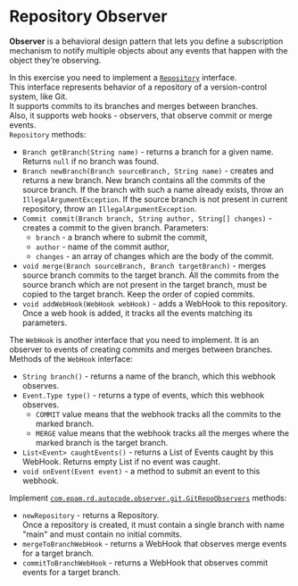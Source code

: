 # Repository Observer
**Observer** is a behavioral design pattern that lets you define a subscription mechanism to notify multiple objects about any events that happen with the object they’re observing.

In this exercise you need to implement a [`Repository`](src/main/java/com/epam/rd/autocode/observer/git/Repository.java) interface.\
This interface represents behavior of a repository of a version-control system, like Git.\
It supports commits to its branches and merges between branches.\
Also, it supports web hooks - observers, that observe commit or merge events.\
`Repository` methods:
- `Branch getBranch(String name)` - returns a branch for a given name. Returns `null` if no branch was found.
- `Branch newBranch(Branch sourceBranch, String name)` - creates and returns a new branch.
  New branch contains all the commits of the source branch.
  If the branch with such a name already exists, throw an `IllegalArgumentException`.
  If the source branch is not present in current repository, throw an `IllegalArgumentException`.
- `Commit commit(Branch branch, String author, String[] changes)` - creates a commit to the given branch. Parameters:
  - `branch` - a branch where to submit the commit,
  - `author` - name of the commit author,
  - `changes` - an array of changes which are the body of the commit.
- `void merge(Branch sourceBranch, Branch targetBranch)` - merges source branch commits to the target branch.
  All the commits from the source branch which are not present in the target branch, must be copied to the target branch.
  Keep the order of copied commits.
- `void addWebHook(WebHook webHook)` - adds a WebHook to this repository.
  Once a web hook is added, it tracks all the events matching its parameters.

The `WebHook` is another interface that you need to implement.
It is an observer to events of creating commits and merges between branches. Methods of the `WebHook` interface:
- `String branch()` - returns a name of the branch, which this webhook observes. 
- `Event.Type type()` - returns a type of events, which this webhook observes.
  - `COMMIT` value means that the webhook tracks all the commits to the marked branch.
  - `MERGE` value means that the webhook tracks all the merges where the marked branch is the target branch.
- `List<Event> caughtEvents()` - returns a List of Events caught by this WebHook. Returns empty List if no event was caught.
- `void onEvent(Event event)` - a method to submit an event to this webhook.

Implement [`com.epam.rd.autocode.observer.git.GitRepoObservers`](src/main/java/com/epam/rd/autocode/observer/git/GitRepoObservers.java) methods:
- `newRepository` - returns a Repository.\
  Once a repository is created, it must contain a single branch with name "main" and must contain no initial commits.
- `mergeToBranchWebHook` - returns a WebHook that observes merge events for a target branch.
- `commitToBranchWebHook` - returns a WebHook that observes commit events for a target branch.
